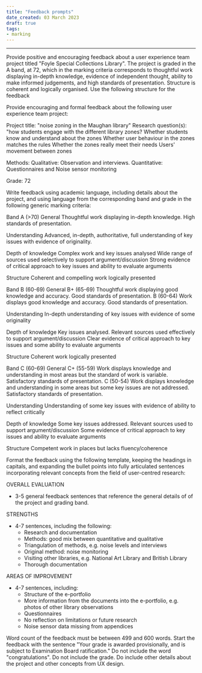 ```yaml
---
title: "Feedback prompts"
date_created: 03 March 2023
draft: true
tags:
- marking
---
```

---


Provide positive and encouraging feedback about a user experience team project titled "Foyle Special Collections Library". The project is graded in the A band, at 72, which in the marking criteria corresponds to thoughtful work displaying in-depth knowledge, evidence of independent thought, ability to make informed judgements, and high standards of presentation. Structure is coherent and logically organised.  Use the following structure for the feedback


Provide encouraging and formal feedback about the following user experience team project:

Project title: "noise zoning in the Maughan library" 
Research question(s): "how students engage with the different library zones? 
    Whether students know and understand about the zones
    Whether user behaviour in the zones matches the rules
    Whether the zones really meet their needs
    Users' movement between zones

Methods: Qualitative: Observation and interviews. Quantitative: Questionnaires and Noise sensor monitoring

Grade: 72

Write feedback using academic language, including details about the project, and using language from the corresponding band and grade in the following generic marking criteria:

Band A (>70)
General
Thoughtful work displaying in-depth knowledge. High standards of
presentation.

Understanding 
Advanced, in-depth, authoritative, full understanding of key issues with evidence of originality.

Depth of knowledge 
Complex work and key issues analysed Wide range of sources used selectively to support argument/discussion
Strong evidence of critical approach to key issues and ability to evaluate arguments

Structure 
Coherent and compelling work logically presented

Band B (60-69)
General
B+ (65-69) Thoughtful work displaying good knowledge and accuracy. Good
standards of presentation.
B (60-64) Work displays good knowledge and accuracy. Good standards of presentation.

Understanding 
In-depth understanding of key issues with evidence of some originality

Depth of knowledge 
Key issues analysed. Relevant sources used effectively to support argument/discussion
Clear evidence of critical approach to key issues and some ability to evaluate arguments

Structure 
Coherent work logically presented

Band C (60-69)
General
C+ (55-59) Work displays knowledge and understanding in most areas but the standard of work is variable. Satisfactory standards of presentation.
C (50-54) Work displays knowledge and understanding in some areas but some key issues are not addressed. Satisfactory standards of presentation.

Understanding 
Understanding of some key issues with evidence of ability to reflect critically

Depth of knowledge 
Some key issues addressed. Relevant sources used to support argument/discussion
Some evidence of critical approach to key issues and ability to evaluate arguments

Structure 
Competent work in places but lacks fluency/coherence

Format the feedback using the following template, keeping the headings in capitals, and expanding the bullet points into fully articulated sentences incorporating relevant concepts from the field of user-centred research:

OVERALL EVALUATION   
- 3-5 general feedback sentences that reference the general details of of the project and grading band.

STRENGTHS  
- 4-7 sentences, including the following:
	- Research and documentation
	- Methods: good mix between quantitative and qualitative
	- Triangulation of methods, e.g. noise levels and interviews
	- Original method: noise monitoring
	- Visiting other libraries, e.g. National Art Library and British Library
	- Thorough documentation

AREAS OF IMPROVEMENT  
- 4-7 sentences, including:
	- Structure of the e-portfolio
	- More information from the documents into the e-portfolio, e.g. photos of other library observations
	- Questionnaires 
	- No reflection on limitations or future research
	- Noise sensor data missing from appendices

Word count of the feedback must be between 499 and 600 words. 
Start the feedback with the sentence "Your grade is awarded provisionally, and is subject to Examination Board ratification."
Do not include the word "congratulations".
Do not include the grade.
Do include other details about the project and other concepts from UX design.